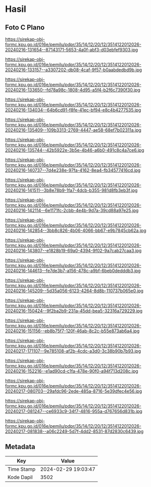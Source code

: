 # Hasil

## Foto C Plano

https://sirekap-obj-formc.kpu.go.id/016e/pemilu/pdpr/35/14/12/20/12/3514122012026-20240216-131654--87143171-5653-4a0f-abf3-d03ebfef9303.jpg

https://sirekap-obj-formc.kpu.go.id/016e/pemilu/pdpr/35/14/12/20/12/3514122012026-20240216-133157--a3307202-db08-4caf-9f57-b0aabdedbd9b.jpg

https://sirekap-obj-formc.kpu.go.id/016e/pemilu/pdpr/35/14/12/20/12/3514122012026-20240216-133650--fd78a98c-1808-4d95-a5f4-b2f6c7390f30.jpg

https://sirekap-obj-formc.kpu.go.id/016e/pemilu/pdpr/35/14/12/20/12/3514122012026-20240216-134034--64b6cd91-f8fe-41ec-bf94-e8c4b4277535.jpg

https://sirekap-obj-formc.kpu.go.id/016e/pemilu/pdpr/35/14/12/20/12/3514122012026-20240216-135409--109b3313-2769-4447-ae58-68ef7b02311a.jpg

https://sirekap-obj-formc.kpu.go.id/016e/pemilu/pdpr/35/14/12/20/12/3514122012026-20240216-135744--42b5922e-3b5e-4b46-a6b0-491c8c4a7ce6.jpg

https://sirekap-obj-formc.kpu.go.id/016e/pemilu/pdpr/35/14/12/20/12/3514122012026-20240216-140737--7d4e238e-97fa-4162-8ea4-fb34577416cd.jpg

https://sirekap-obj-formc.kpu.go.id/016e/pemilu/pdpr/35/14/12/20/12/3514122012026-20240216-141511--3b8e78b9-1fa7-4dcb-b355-981d8fb3eb3f.jpg

https://sirekap-obj-formc.kpu.go.id/016e/pemilu/pdpr/35/14/12/20/12/3514122012026-20240216-142114--6e1171fc-2cbb-4e4b-9d7a-39cd88a97e25.jpg

https://sirekap-obj-formc.kpu.go.id/016e/pemilu/pdpr/35/14/12/20/12/3514122012026-20240216-142854--3bb8c826-4b06-4066-bb67-e9b7845cb62a.jpg

https://sirekap-obj-formc.kpu.go.id/016e/pemilu/pdpr/35/14/12/20/12/3514122012026-20240216-143807--e1828b19-69a0-4394-9f02-9a7cab27caa3.jpg

https://sirekap-obj-formc.kpu.go.id/016e/pemilu/pdpr/35/14/12/20/12/3514122012026-20240216-144613--fe7de3b7-a156-478c-a9bf-6beb0dedddb3.jpg

https://sirekap-obj-formc.kpu.go.id/016e/pemilu/pdpr/35/14/12/20/12/3514122012026-20240216-145209--5d35a056-6123-4264-8d8b-110737b065e0.jpg

https://sirekap-obj-formc.kpu.go.id/016e/pemilu/pdpr/35/14/12/20/12/3514122012026-20240216-150424--9f2ba2b9-231a-45dd-bea5-32316a729229.jpg

https://sirekap-obj-formc.kpu.go.id/016e/pemilu/pdpr/35/14/12/20/12/3514122012026-20240216-151156--eb8b75f7-120f-46ab-8c2c-b55e873ab6a4.jpg

https://sirekap-obj-formc.kpu.go.id/016e/pemilu/pdpr/35/14/12/20/12/3514122012026-20240217-171107--9e785108-af2b-4cdc-a3d0-3c38b90b7b93.jpg

https://sirekap-obj-formc.kpu.go.id/016e/pemilu/pdpr/35/14/12/20/12/3514122012026-20240216-152216--e1ad90cd-c1fa-478e-90f0-a94f713d208c.jpg

https://sirekap-obj-formc.kpu.go.id/016e/pemilu/pdpr/35/14/12/20/12/3514122012026-20240217-080703--29afdc96-2ede-485a-8716-5e39dfec4e56.jpg

https://sirekap-obj-formc.kpu.go.id/016e/pemilu/pdpr/35/14/12/20/12/3514122012026-20240217-081247--ce6933c9-34f7-4816-955a-d767656d831b.jpg

https://sirekap-obj-formc.kpu.go.id/016e/pemilu/pdpr/35/14/12/20/12/3514122012026-20240217-081838--a06c2249-5d7f-4dd2-8531-87d2830c6439.jpg


## Metadata

| Key        | Value               |
| ---------- | ------------------- |
| Time Stamp | 2024-02-29 19:03:47 |
| Kode Dapil | 3502                |



